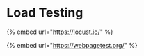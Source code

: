 # Load Testing

{% embed url="https://locust.io/" %}

{% embed url="https://webpagetest.org/" %}



